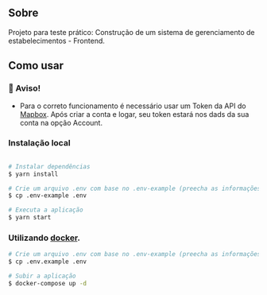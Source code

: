 ## Sobre

Projeto para teste prático: Construção de um sistema de gerenciamento de estabelecimentos - Frontend.

## Como usar

### :rotating_light: Aviso!

- Para o correto funcionamento é necessário usar um Token da API do [Mapbox](https://www.mapbox.com/). Após criar a conta e logar, seu token estará nos dads da sua conta na opção Account.

### Instalação local

```bash

# Instalar dependências
$ yarn install

# Crie um arquivo .env com base no .env-example (preecha as informações corretamente).
$ cp .env-example .env

# Executa a aplicação
$ yarn start
```

### Utilizando [docker](https://www.docker.com/).

```bash
# Crie um arquivo .env com base no .env-example (preecha as informações corretamente).
$ cp .env.example .env

# Subir a aplicação
$ docker-compose up -d
```
